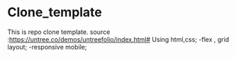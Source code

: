# Clone_template
This is repo clone template.
source :https://untree.co/demos/untreefolio/index.html# 
Using html,css;
 -flex , grid layout;
 -responsive mobile;
 

